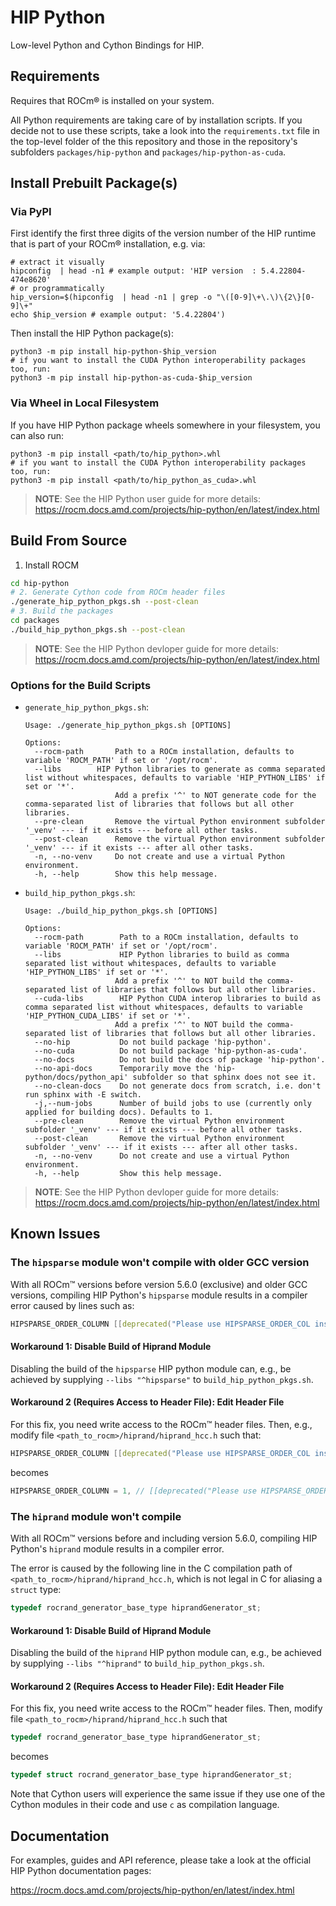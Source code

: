 <!-- MIT License
  -- 
  -- Copyright (c) 2023 Advanced Micro Devices, Inc.
  -- 
  -- Permission is hereby granted, free of charge, to any person obtaining a copy
  -- of this software and associated documentation files (the "Software"), to deal
  -- in the Software without restriction, including without limitation the rights
  -- to use, copy, modify, merge, publish, distribute, sublicense, and/or sell
  -- copies of the Software, and to permit persons to whom the Software is
  -- furnished to do so, subject to the following conditions:
  -- 
  -- The above copyright notice and this permission notice shall be included in all
  -- copies or substantial portions of the Software.
  -- 
  -- THE SOFTWARE IS PROVIDED "AS IS", WITHOUT WARRANTY OF ANY KIND, EXPRESS OR
  -- IMPLIED, INCLUDING BUT NOT LIMITED TO THE WARRANTIES OF MERCHANTABILITY,
  -- FITNESS FOR A PARTICULAR PURPOSE AND NONINFRINGEMENT. IN NO EVENT SHALL THE
  -- AUTHORS OR COPYRIGHT HOLDERS BE LIABLE FOR ANY CLAIM, DAMAGES OR OTHER
  -- LIABILITY, WHETHER IN AN ACTION OF CONTRACT, TORT OR OTHERWISE, ARISING FROM,
  -- OUT OF OR IN CONNECTION WITH THE SOFTWARE OR THE USE OR OTHER DEALINGS IN THE
  -- SOFTWARE.
  -->
# HIP Python

Low-level Python and Cython Bindings for HIP.

## Requirements

Requires that ROCm&reg; is installed on your system.

All Python requirements are taking care of by installation scripts. 
If you decide not to use these scripts, take a look into the `requirements.txt` file 
in the top-level folder of the this repository and those 
in the repository's subfolders `packages/hip-python` and `packages/hip-python-as-cuda`.

## Install Prebuilt Package(s)

### Via PyPI

First identify the first three digits of the version number of the HIP runtime that is part 
of your ROCm&reg; installation, e.g. via:

```shell
# extract it visually
hipconfig  | head -n1 # example output: 'HIP version  : 5.4.22804-474e8620'
# or programmatically
hip_version=$(hipconfig  | head -n1 | grep -o "\([0-9]\+\.\)\{2\}[0-9]\+" 
echo $hip_version # example output: '5.4.22804')
```

Then install the HIP Python package(s):

```shell
python3 -m pip install hip-python-$hip_version
# if you want to install the CUDA Python interoperability packages too, run:
python3 -m pip install hip-python-as-cuda-$hip_version
```

### Via Wheel in Local Filesystem

If you have HIP Python package wheels somewhere in your filesystem, you can also run:

```shell
python3 -m pip install <path/to/hip_python>.whl
# if you want to install the CUDA Python interoperability packages too, run:
python3 -m pip install <path/to/hip_python_as_cuda>.whl
```

> **NOTE**: See the HIP Python user guide for more details:
> https://rocm.docs.amd.com/projects/hip-python/en/latest/index.html

## Build From Source

1. Install ROCM

```bash
cd hip-python
# 2. Generate Cython code from ROCm header files
./generate_hip_python_pkgs.sh --post-clean
# 3. Build the packages
cd packages
./build_hip_python_pkgs.sh --post-clean
```

> **NOTE**: See the HIP Python devloper guide for more details:
> https://rocm.docs.amd.com/projects/hip-python/en/latest/index.html

### Options for the Build Scripts

* `generate_hip_python_pkgs.sh`:

  ```
  Usage: ./generate_hip_python_pkgs.sh [OPTIONS]

  Options:
    --rocm-path       Path to a ROCm installation, defaults to variable 'ROCM_PATH' if set or '/opt/rocm'.
    --libs        HIP Python libraries to generate as comma separated list without whitespaces, defaults to variable 'HIP_PYTHON_LIBS' if set or '*'.
                      Add a prefix '^' to NOT generate code for the comma-separated list of libraries that follows but all other libraries.
    --pre-clean       Remove the virtual Python environment subfolder '_venv' --- if it exists --- before all other tasks.
    --post-clean      Remove the virtual Python environment subfolder '_venv' --- if it exists --- after all other tasks.
    -n, --no-venv     Do not create and use a virtual Python environment.
    -h, --help        Show this help message.
  ```

* `build_hip_python_pkgs.sh`:

  ```
  Usage: ./build_hip_python_pkgs.sh [OPTIONS]

  Options:
    --rocm-path        Path to a ROCm installation, defaults to variable 'ROCM_PATH' if set or '/opt/rocm'.
    --libs             HIP Python libraries to build as comma separated list without whitespaces, defaults to variable 'HIP_PYTHON_LIBS' if set or '*'.
                      Add a prefix '^' to NOT build the comma-separated list of libraries that follows but all other libraries.
    --cuda-libs        HIP Python CUDA interop libraries to build as comma separated list without whitespaces, defaults to variable 'HIP_PYTHON_CUDA_LIBS' if set or '*'.
                      Add a prefix '^' to NOT build the comma-separated list of libraries that follows but all other libraries.
    --no-hip           Do not build package 'hip-python'.
    --no-cuda          Do not build package 'hip-python-as-cuda'.
    --no-docs          Do not build the docs of package 'hip-python'.
    --no-api-docs      Temporarily move the 'hip-python/docs/python_api' subfolder so that sphinx does not see it.
    --no-clean-docs    Do not generate docs from scratch, i.e. don't run sphinx with -E switch.
    -j,--num-jobs      Number of build jobs to use (currently only applied for building docs). Defaults to 1.
    --pre-clean        Remove the virtual Python environment subfolder '_venv' --- if it exists --- before all other tasks.
    --post-clean       Remove the virtual Python environment subfolder '_venv' --- if it exists --- after all other tasks.
    -n, --no-venv      Do not create and use a virtual Python environment.
    -h, --help         Show this help message.
  ```

> **NOTE**: See the HIP Python devloper guide for more details:
> https://rocm.docs.amd.com/projects/hip-python/en/latest/index.html

## Known Issues

### The `hipsparse` module won't compile with older GCC version

With all ROCm&trade; versions before version 5.6.0 (exclusive) and older GCC versions, 
compiling HIP Python's `hipsparse` module results in a compiler error caused by lines such as:

```c
HIPSPARSE_ORDER_COLUMN [[deprecated("Please use HIPSPARSE_ORDER_COL instead")]] = 1,
```

#### Workaround 1: Disable Build of Hiprand Module

Disabling the build of the `hipsparse` HIP python module can, e.g., 
be achieved by supplying `--libs "^hipsparse"` to `build_hip_python_pkgs.sh`.

#### Workaround 2 (Requires Access to Header File): Edit Header File

For this fix, you need write access to the ROCm&trade; header files.
Then, e.g., modify file `<path_to_rocm>/hiprand/hiprand_hcc.h` such that:

```c
HIPSPARSE_ORDER_COLUMN [[deprecated("Please use HIPSPARSE_ORDER_COL instead")]] = 1,
```

becomes 

```c
HIPSPARSE_ORDER_COLUMN = 1, // [[deprecated("Please use HIPSPARSE_ORDER_COL instead")]] = 1,
```

### The `hiprand` module won't compile

With all ROCm&trade; versions before and including version 5.6.0, compiling HIP Python's `hiprand` 
module results in a compiler error.

The error is caused by the following line in the C compilation
path of `<path_to_rocm>/hiprand/hiprand_hcc.h`, which is not legal in C
for aliasing a `struct` type:

```c
typedef rocrand_generator_base_type hiprandGenerator_st;
```

#### Workaround 1: Disable Build of Hiprand Module

Disabling the build of the `hiprand` HIP python module can, e.g., 
be achieved by supplying `--libs "^hiprand"` to `build_hip_python_pkgs.sh`.

#### Workaround 2 (Requires Access to Header File): Edit Header File

For this fix, you need write access to the ROCm&trade; header files.
Then, modify file `<path_to_rocm>/hiprand/hiprand_hcc.h` such that

```c
typedef rocrand_generator_base_type hiprandGenerator_st;
```

becomes 

```c
typedef struct rocrand_generator_base_type hiprandGenerator_st;
```

Note that Cython users will experience the same issue if they use one
of the Cython modules in their code and use `c` as compilation language.

## Documentation

For examples, guides and API reference, please take a
look at the official HIP Python documentation pages:

https://rocm.docs.amd.com/projects/hip-python/en/latest/index.html